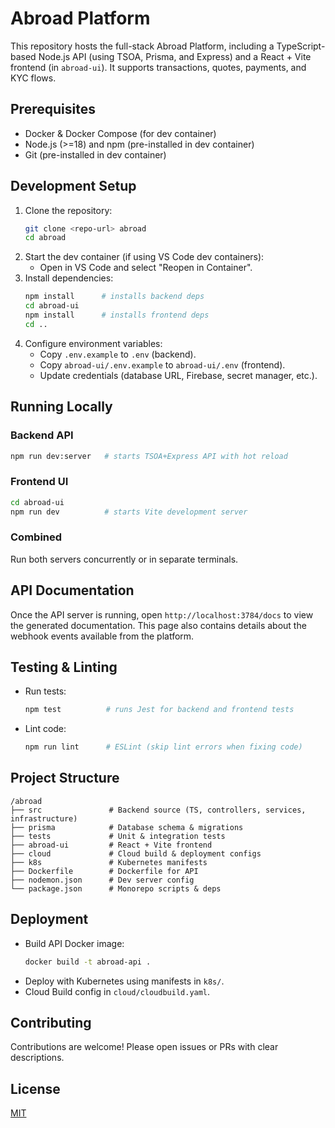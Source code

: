 # Abroad Platform

This repository hosts the full-stack Abroad Platform, including a TypeScript-based Node.js API (using TSOA, Prisma, and Express) and a React + Vite frontend (in `abroad-ui`). It supports transactions, quotes, payments, and KYC flows.

## Prerequisites

- Docker & Docker Compose (for dev container)
- Node.js (>=18) and npm (pre-installed in dev container)
- Git (pre-installed in dev container)

## Development Setup

1. Clone the repository:
   ```bash
   git clone <repo-url> abroad
   cd abroad
   ```
2. Start the dev container (if using VS Code dev containers):
   - Open in VS Code and select "Reopen in Container".
3. Install dependencies:
   ```bash
   npm install      # installs backend deps
   cd abroad-ui
   npm install      # installs frontend deps
   cd ..
   ```
4. Configure environment variables:
   - Copy `.env.example` to `.env` (backend).
   - Copy `abroad-ui/.env.example` to `abroad-ui/.env` (frontend).
   - Update credentials (database URL, Firebase, secret manager, etc.).

## Running Locally

### Backend API

```bash
npm run dev:server   # starts TSOA+Express API with hot reload
``` 

### Frontend UI

```bash
cd abroad-ui
npm run dev          # starts Vite development server
``` 

### Combined

Run both servers concurrently or in separate terminals.

## API Documentation

Once the API server is running, open `http://localhost:3784/docs` to view the
generated documentation. This page also contains details about the webhook
events available from the platform.

## Testing & Linting

- Run tests:
  ```bash
  npm test          # runs Jest for backend and frontend tests
  ```
- Lint code:
  ```bash
  npm run lint      # ESLint (skip lint errors when fixing code)
  ```

## Project Structure

```text
/abroad
├── src               # Backend source (TS, controllers, services, infrastructure)
├── prisma            # Database schema & migrations
├── tests             # Unit & integration tests
├── abroad-ui         # React + Vite frontend
├── cloud             # Cloud build & deployment configs
├── k8s               # Kubernetes manifests
├── Dockerfile        # Dockerfile for API
├── nodemon.json      # Dev server config
└── package.json      # Monorepo scripts & deps
```

## Deployment

- Build API Docker image:
  ```bash
  docker build -t abroad-api .
  ```
- Deploy with Kubernetes using manifests in `k8s/`.
- Cloud Build config in `cloud/cloudbuild.yaml`.

## Contributing

Contributions are welcome! Please open issues or PRs with clear descriptions.

## License

[MIT](LICENSE)
